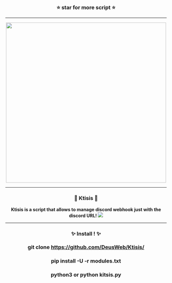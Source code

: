 ### <p align="center">⭐ star for more script ⭐</p>

-----

<p align="center">
<img src="https://media.discordapp.net/attachments/975887348019646504/983059853478080542/68747470733a2f2f737465616d75736572696d616765732d612e616b616d616968642e6e65742f7567632f3933393436353037323037393333373639392f413434413244323442423938373236374632364335363434304635314130423436383438313232322f.gif?", width="500", height="500">
</p>

-----

### <p align="center">💨 Ktisis 💨</p>
<p align="center">
<strong>
Ktisis is a script that allows to manage discord webhook just with the discord URL!
<img src="https://media.discordapp.net/attachments/975887348019646504/983147363646472203/Capture_decran_2022-06-06_01-14-51.png">
</strong>
</p>

-----
### <p align="center">✨ Install ! ✨</p>
### <p align="center">git clone https://github.com/DeusWeb/Ktisis/</p>
### <p align="center">pip install -U -r modules.txt</p>
### <p align="center">python3 or python kitsis.py</p>
